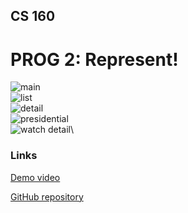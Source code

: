 ## CS 160
# PROG 2: Represent!
![main](./screenshots/main.png)\
![list](./screenshots/list.png)\
![detail](./screenshots/detail.png)\
![presidential](./screenshots/pres.png)\
![watch detail](./screenshots/watch_detail.png)\ 

### Links
[Demo video](https://youtu.be/qoJdMNw2Fdg)

[GitHub repository](https://github.com/cs160-sp16/prog-02-represent-maguerrieri)